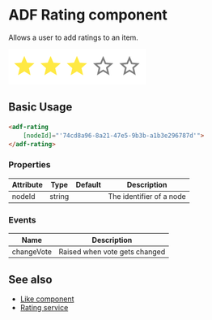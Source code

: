 # ADF Rating component

Allows a user to add ratings to an item.

![Rating component screenshot](docassets/images/social2.png)

## Basic Usage

```html
<adf-rating  
    [nodeId]="'74cd8a96-8a21-47e5-9b3b-a1b3e296787d'">
</adf-rating>
``` 

### Properties

| Attribute | Type | Default | Description |
| --- | --- | --- | --- |
| nodeId | string | | The identifier of a node |

### Events

| Name | Description |
| --- | --- |
| changeVote | Raised when vote gets changed |

<!-- Don't edit the See also section. Edit seeAlsoGraph.json and run config/generateSeeAlso.js -->
<!-- seealso start -->
## See also

- [Like component](like.component.md)
- [Rating service](rating.service.md)
<!-- seealso end -->